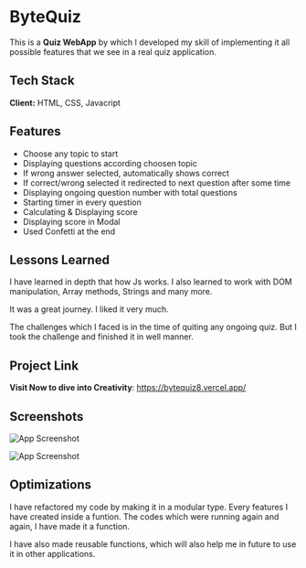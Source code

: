 # ByteQuiz

This is a **Quiz WebApp** by which I developed my skill of implementing it all possible features that we see in a real quiz application.

## Tech Stack

**Client:** HTML, CSS, Javacript

## Features

- Choose any topic to start
- Displaying questions according choosen topic
- If wrong answer selected, automatically shows correct
- If correct/wrong selected it redirected to next question after some time
- Displaying ongoing question number with total questions
- Starting timer in every question
- Calculating & Displaying score
- Displaying score in Modal
- Used Confetti at the end

## Lessons Learned

I have learned in depth that how Js works. I also learned to work with DOM manipulation, Array methods, Strings and many more.

It was a great journey. I liked it very much.

The challenges which I faced is in the time of quiting any ongoing quiz. But I took the challenge and finished it in well manner.

## Project Link

**Visit Now to dive into Creativity**: https://bytequiz8.vercel.app/

## Screenshots

![App Screenshot](https://i.ibb.co/pdYdY9M/bq1.png)

![App Screenshot](https://i.ibb.co/t25KYvV/bq2.png)

## Optimizations

I have refactored my code by making it in a modular type. Every features I have created inside a funtion. The codes which were running again and again, I have made it a function.

I have also made reusable functions, which will also help me in future to use it in other applications.
